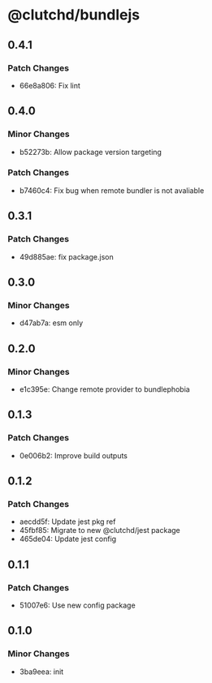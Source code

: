 # @clutchd/bundlejs

## 0.4.1

### Patch Changes

- 66e8a806: Fix lint

## 0.4.0

### Minor Changes

- b52273b: Allow package version targeting

### Patch Changes

- b7460c4: Fix bug when remote bundler is not avaliable

## 0.3.1

### Patch Changes

- 49d885ae: fix package.json

## 0.3.0

### Minor Changes

- d47ab7a: esm only

## 0.2.0

### Minor Changes

- e1c395e: Change remote provider to bundlephobia

## 0.1.3

### Patch Changes

- 0e006b2: Improve build outputs

## 0.1.2

### Patch Changes

- aecdd5f: Update jest pkg ref
- 45fbf85: Migrate to new @clutchd/jest package
- 465de04: Update jest config

## 0.1.1

### Patch Changes

- 51007e6: Use new config package

## 0.1.0

### Minor Changes

- 3ba9eea: init
